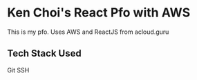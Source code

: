 # Ken Choi's React Pfo with AWS

This is my pfo. Uses AWS and ReactJS
from acloud.guru

## Tech Stack Used
Git
SSH
